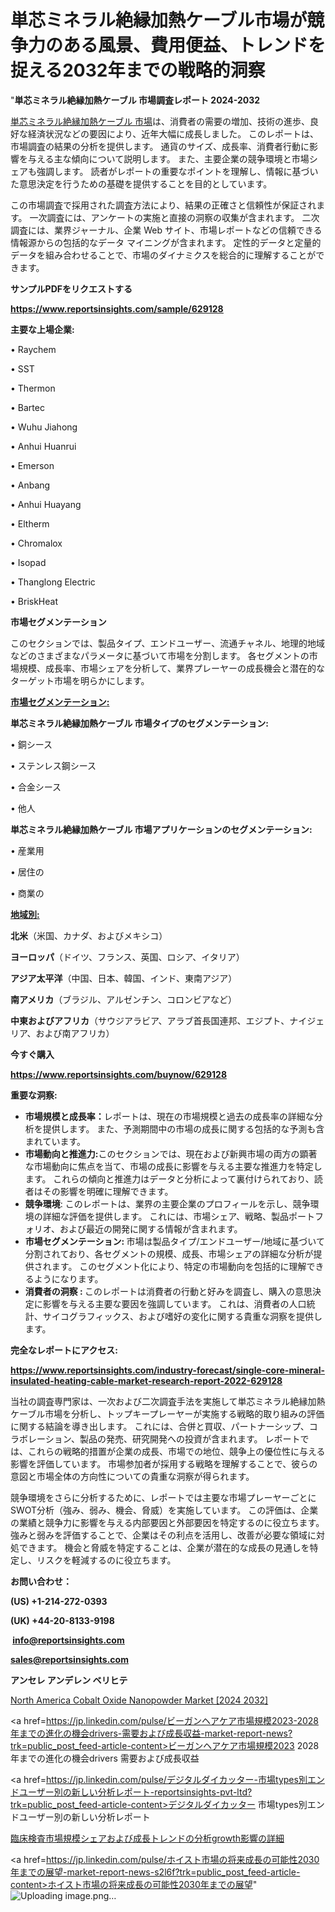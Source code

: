 # 単芯ミネラル絶縁加熱ケーブル市場が競争力のある風景、費用便益、トレンドを捉える2032年までの戦略的洞察

"<strong>単芯ミネラル絶縁加熱ケーブル 市場調査レポート 2024-2032</strong>

<a href=https://www.reportsinsights.com/sample/629128>単芯ミネラル絶縁加熱ケーブル 市場</a>は、消費者の需要の増加、技術の進歩、良好な経済状況などの要因により、近年大幅に成長しました。 このレポートは、市場調査の結果の分析を提供します。 通貨のサイズ、成長率、消費者行動に影響を与える主な傾向について説明します。 また、主要企業の競争環境と市場シェアも強調します。 読者がレポートの重要なポイントを理解し、情報に基づいた意思決定を行うための基礎を提供することを目的としています。

この市場調査で採用された調査方法により、結果の正確さと信頼性が保証されます。 一次調査には、アンケートの実施と直接の洞察の収集が含まれます。 二次調査には、業界ジャーナル、企業 Web サイト、市場レポートなどの信頼できる情報源からの包括的なデータ マイニングが含まれます。 定性的データと定量的データを組み合わせることで、市場のダイナミクスを総合的に理解することができます。

<strong><b>サンプルPDFをリクエストする</b></strong>

<a href=https://www.reportsinsights.com/sample/629128><strong><u>https://www.reportsinsights.com/sample/629128</u></strong></a>

<strong>主要な上場企業:</strong>

• Raychem

• SST

• Thermon

• Bartec

• Wuhu Jiahong

• Anhui Huanrui

• Emerson

• Anbang

• Anhui Huayang

• Eltherm

• Chromalox

• Isopad

• Thanglong Electric

• BriskHeat

<strong>市場セグメンテーション</strong>

このセクションでは、製品タイプ、エンドユーザー、流通チャネル、地理的地域などのさまざまなパラメータに基づいて市場を分割します。 各セグメントの市場規模、成長率、市場シェアを分析して、業界プレーヤーの成長機会と潜在的なターゲット市場を明らかにします。

<strong><u>市場セグメンテーション</u></strong><strong><u>:</u></strong>

<strong>単芯ミネラル絶縁加熱ケーブル 市場タイプのセグメンテーション:</strong>

• 銅シース

• ステンレス鋼シース

• 合金シース

• 他人

<strong>単芯ミネラル絶縁加熱ケーブル 市場アプリケーションのセグメンテーション:</strong>

• 産業用

• 居住の

• 商業の

<strong><u>地域別</u></strong><strong><u>:</u></strong>

<strong>北米</strong>（米国、カナダ、およびメキシコ）

<strong>ヨーロッパ</strong>（ドイツ、フランス、英国、ロシア、イタリア）

<strong>アジア太平洋</strong>（中国、日本、韓国、インド、東南アジア）

<strong>南アメリカ</strong>（ブラジル、アルゼンチン、コロンビアなど）

<strong>中東およびアフリカ</strong>（サウジアラビア、アラブ首長国連邦、エジプト、ナイジェリア、および南アフリカ）

<strong>今すぐ購入</strong>

<a href=https://www.reportsinsights.com/buynow/629128><strong><u>https://www.reportsinsights.com/buynow/629128</u></strong></a>

<strong>重要な洞察:</strong>
<ul>
  <li><strong>市場規模と成長率：</strong>レポートは、現在の市場規模と過去の成長率の詳細な分析を提供します。 また、予測期間中の市場の成長に関する包括的な予測も含まれています。</li>
  <li><strong>市場動向と推進力:</strong>このセクションでは、現在および新興市場の両方の顕著な市場動向に焦点を当て、市場の成長に影響を与える主要な推進力を特定します。 これらの傾向と推進力はデータと分析によって裏付けられており、読者はその影響を明確に理解できます。</li>
  <li><strong>競争環境</strong>: このレポートは、業界の主要企業のプロフィールを示し、競争環境の詳細な評価を提供します。 これには、市場シェア、戦略、製品ポートフォリオ、および最近の開発に関する情報が含まれます。</li>
  <li><strong>市場セグメンテーション: </strong>市場は製品タイプ/エンドユーザー/地域に基づいて分割されており、各セグメントの規模、成長、市場シェアの詳細な分析が提供されます。 このセグメント化により、特定の市場動向を包括的に理解できるようになります。</li>
  <li><strong>消費者の洞察 : </strong>このレポートは消費者の行動と好みを調査し、購入の意思決定に影響を与える主要な要因を強調しています。 これは、消費者の人口統計、サイコグラフィックス、および嗜好の変化に関する貴重な洞察を提供します。</li>
</ul>
<strong>完全なレポートにアクセス:</strong>

<a href=https://www.reportsinsights.com/industry-forecast/single-core-mineral-insulated-heating-cable-market-research-report-2022-629128><strong><u><b>https://www.reportsinsights.com/industry-forecast/single-core-mineral-insulated-heating-cable-market-research-report-2022-629128</b></u></strong></a>

当社の調査専門家は、一次および二次調査手法を実施して単芯ミネラル絶縁加熱ケーブル市場を分析し、トップキープレーヤーが実施する戦略的取り組みの評価に関する結論を導き出します。 これには、合併と買収、パートナーシップ、コラボレーション、製品の発売、研究開発への投資が含まれます。 レポートでは、これらの戦略的措置が企業の成長、市場での地位、競争上の優位性に与える影響を評価しています。 市場参加者が採用する戦略を理解することで、彼らの意図と市場全体の方向性についての貴重な洞察が得られます。

競争環境をさらに分析するために、レポートでは主要な市場プレーヤーごとにSWOT分析（強み、弱み、機会、脅威）を実施しています。 この評価は、企業の業績と競争力に影響を与える内部要因と外部要因を特定するのに役立ちます。 強みと弱みを評価することで、企業はその利点を活用し、改善が必要な領域に対処できます。 機会と脅威を特定することは、企業が潜在的な成長の見通しを特定し、リスクを軽減するのに役立ちます。

<strong>お問い合わせ：</strong>

<strong>(US) +1-214-272-0393</strong>

<strong>(UK) +44-20-8133-9198</strong>

<strong> </strong><a href=info@reportsinsights.com><strong><u>info@reportsinsights.com</u></strong></a>

<a href=sales@reportsinsights.com><strong><u>sales@reportsinsights.com</u></strong></a>

<strong>アンセレ アンデレン ベリヒテ</strong>

<a href=https://www.linkedin.com/pulse/north-america-cobalt-oxide-nanopowder-market-guide-xqhuf/>North America Cobalt Oxide Nanopowder Market [2024 2032]</a>

<a href=https://jp.linkedin.com/pulse/ビーガンヘアケア市場規模2023-2028年までの進化の機会drivers-需要および成長収益-market-report-news?trk=public_post_feed-article-content>ビーガンヘアケア市場規模2023 2028年までの進化の機会drivers 需要および成長収益</a>

<a href=https://jp.linkedin.com/pulse/デジタルダイカッター-市場types別エンドユーザー別の新しい分析レポート-reportsinsights-pvt-ltd?trk=public_post_feed-article-content>デジタルダイカッター 市場types別エンドユーザー別の新しい分析レポート</a>

<a href=https://www.linkedin.com/pulse/臨床検査市場規模シェアおよび成長トレンドの分析growth影響の詳細-reportsinsights-pvt-ltd-0kuqf/>臨床検査市場規模シェアおよび成長トレンドの分析growth影響の詳細</a>

<a href=https://jp.linkedin.com/pulse/ホイスト市場の将来成長の可能性2030年までの展望-market-report-news-s2l6f?trk=public_post_feed-article-content>ホイスト市場の将来成長の可能性2030年までの展望</a>"
![Uploading image.png…]()
